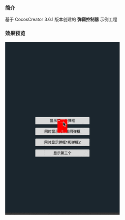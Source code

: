 ### 简介

基于 CocosCreator 3.6.1 版本创建的 **弹窗控制器** 示例工程

### 效果预览
![image](../../../gif/202210/2022100901.gif)